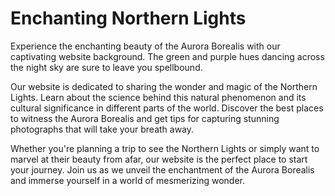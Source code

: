 <!--font:Montserrat-->

# Enchanting Northern Lights

Experience the enchanting beauty of the Aurora Borealis with our captivating website background. The green and purple hues dancing across the night sky are sure to leave you spellbound.

Our website is dedicated to sharing the wonder and magic of the Northern Lights. Learn about the science behind this natural phenomenon and its cultural significance in different parts of the world. Discover the best places to witness the Aurora Borealis and get tips for capturing stunning photographs that will take your breath away.

Whether you're planning a trip to see the Northern Lights or simply want to marvel at their beauty from afar, our website is the perfect place to start your journey. Join us as we unveil the enchantment of the Aurora Borealis and immerse yourself in a world of mesmerizing wonder.

<!--

Write me markdown content of website with wallpaper:

"A photograph of the Northern Lights, with the green and purple hues swirling in the night sky."

The header of the page should not be copy of the text but rather a real content of the website which is using this wallpaper.


---


# Aurora Borealis Wallpaper

Decorate your desktop or phone with the stunning beauty of the Northern Lights. Our high-quality wallpaper features a photograph capturing the green and purple hues swirling in the night sky, creating a mesmerizing display of natural wonder.

Whether you're an avid nature lover, a photography enthusiast, or simply someone who appreciates the beauty of the world around us, this wallpaper is sure to impress. Download it today and bring a touch of magic to your digital devices.


---


Heading should not include word "wallpaper". The website should not be about the wallpaper itself, wallpaper is just a related background, rewrite whole content.


---


# Explore the Wonders of the Northern Lights

Immerse yourself in the breathtaking beauty of the Aurora Borealis with our stunning website background. The green and purple hues swirling in the night sky will transport you to a world of natural wonder and awe-inspiring magic.

Our website is dedicated to sharing the marvels of the Northern Lights, from their scientific origins to the cultural significance they hold for people around the world. Learn about the best places to see the Aurora Borealis, tips for capturing stunning photographs, and the fascinating science behind this mesmerizing phenomenon.

Whether you're planning a trip to witness the Northern Lights firsthand or simply want to admire their beauty from afar, our website is the perfect place to start your journey. So come explore with us and discover the wonders of the Aurora Borealis.


---


Heading is too long, rewrite whole content.


---


# Discover the Magic of the Northern Lights

Our website is dedicated to sharing the awe-inspiring beauty and wonder of the Aurora Borealis. The swirling green and purple hues of this natural phenomenon are captured in our stunning background, transporting you to a world of mesmerizing magic.

Explore the science behind the Northern Lights and learn about their cultural significance across the globe. Discover the best places to witness this breathtaking display and get tips for capturing stunning photographs that will leave you speechless.

Whether you're planning a trip to see the Northern Lights or simply want to admire their beauty from afar, our website is the perfect place to start your journey. So come with us and discover the magic of the Aurora Borealis.


---


Heading is too long, rewrite whole content.


---


# Unveiling the Enchantment of the Northern Lights

Experience the enchanting beauty of the Aurora Borealis with our captivating website background. The green and purple hues dancing across the night sky are sure to leave you spellbound.

Our website is dedicated to sharing the wonder and magic of the Northern Lights. Learn about the science behind this natural phenomenon and its cultural significance in different parts of the world. Discover the best places to witness the Aurora Borealis and get tips for capturing stunning photographs that will take your breath away.

Whether you're planning a trip to see the Northern Lights or simply want to marvel at their beauty from afar, our website is the perfect place to start your journey. Join us as we unveil the enchantment of the Aurora Borealis and immerse yourself in a world of mesmerizing wonder.


---


Write me a Google font which is best fitting for the website.

Pick from the list:
- Alegreya
- Lato
- Futura
- Lobster
- IBM Plex Sans
- Montserrat
- Great Vibes
- Playfair Display
- Poppins
- Raleway
- Barlow Condensed
- Open Sans
- Orbitron
- Dancing Script
- Inter
- Roboto
- Exo 2


Write just the font name nothing else.


---


Montserrat

-->
